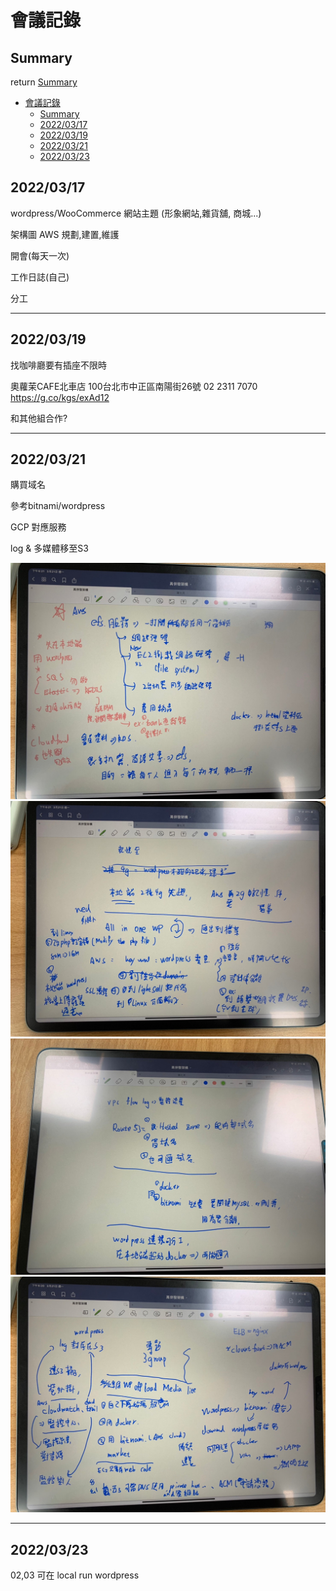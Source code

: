 # 會議記錄



## Summary
return [Summary](#summary)

- [會議記錄](#會議記錄)
  - [Summary](#summary)
  - [2022/03/17](#20220317)
  - [2022/03/19](#20220319)
  - [2022/03/21](#20220321)
  - [2022/03/23](#20220323)




## 2022/03/17


wordpress/WooCommerce 網站主題 (形象網站,雜貨舖, 商城...)


架構圖
AWS 規劃,建置,維護

開會(每天一次)

工作日誌(自己)

分工

-----



## 2022/03/19

找咖啡廳要有插座不限時

奧蘿茉CAFE北車店
100台北市中正區南陽街26號
02 2311 7070 https://g.co/kgs/exAd12


和其他組合作?


-----


## 2022/03/21

購買域名

參考bitnami/wordpress

GCP 對應服務

log & 多媒體移至S3

![](fig/LINE_ALBUM_2022321_220324.jpg)
![](fig/LINE_ALBUM_2022321_220324_0.jpg)
![](fig/LINE_ALBUM_2022321_220324_1.jpg)
![](fig/LINE_ALBUM_2022321_220324_2.jpg)

-----

## 2022/03/23

02,03 可在 local run wordpress



























